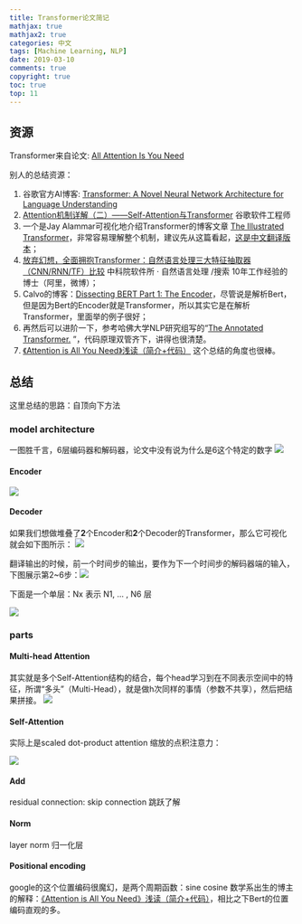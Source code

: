 ```yaml
---
title: Transformer论文简记
mathjax: true
mathjax2: true
categories: 中文
tags: [Machine Learning, NLP]
date: 2019-03-10
comments: true
copyright: true
toc: true
top: 11
---
```


## 资源

Transformer来自论文: [All Attention Is You Need](https://arxiv.org/abs/1706.03762)

别人的总结资源：

1. 谷歌官方AI博客: [Transformer: A Novel Neural Network Architecture for Language Understanding](http://ai.googleblog.com/2017/08/transformer-novel-neural-network.html)
2. [Attention机制详解（二）——Self-Attention与Transformer](https://zhuanlan.zhihu.com/p/47282410)  谷歌软件工程师
3. 一个是Jay Alammar可视化地介绍Transformer的博客文章 [The Illustrated Transformer](https://jalammar.github.io/illustrated-transformer/)，非常容易理解整个机制，建议先从这篇看起，[这是中文翻译版本](https://zhuanlan.zhihu.com/p/54356280)；
4. [放弃幻想，全面拥抱Transformer：自然语言处理三大特征抽取器（CNN/RNN/TF）比较](https://zhuanlan.zhihu.com/p/54743941) 中科院软件所 · 自然语言处理 /搜索 10年工作经验的博士（阿里，微博）；
5. Calvo的博客：[Dissecting BERT Part 1: The Encoder](https://medium.com/dissecting-bert/dissecting-bert-part-1-d3c3d495cdb3)，尽管说是解析Bert，但是因为Bert的Encoder就是Transformer，所以其实它是在解析Transformer，里面举的例子很好；
6. 再然后可以进阶一下，参考哈佛大学NLP研究组写的“[The Annotated Transformer.](http://nlp.seas.harvard.edu/2018/04/03/attention.html) ”，代码原理双管齐下，讲得也很清楚。
7. [《Attention is All You Need》浅读（简介+代码）](https://kexue.fm/archives/4765) 这个总结的角度也很棒。

## 总结

这里总结的思路：自顶向下方法

### model architecture

一图胜千言，6层编码器和解码器，论文中没有说为什么是6这个特定的数字
![](https://jalammar.github.io/images/t/The_transformer_encoder_decoder_stack.png)

#### Encoder

![](https://jalammar.github.io/images/t/transformer_resideual_layer_norm.png)

#### Decoder

如果我们想做堆叠了**2**个Encoder和**2**个Decoder的Transformer，那么它可视化就会如下图所示：
![](https://jalammar.github.io/images/t/transformer_resideual_layer_norm_3.png)

翻译输出的时候，前一个时间步的输出，要作为下一个时间步的解码器端的输入，下图展示第2~6步：![](http://q9kvrafcq.bkt.clouddn.com/gitpages/nlp/transformer/transformer_decoding_2.gif)

下面是一个单层：Nx 表示 N1, ... , N6 层

![](http://q9kvrafcq.bkt.clouddn.com/gitpages/nlp/transformer/All-attetion-is-you-need_%20architecture.jpg)



### parts

#### Multi-head Attention

其实就是多个Self-Attention结构的结合，每个head学习到在不同表示空间中的特征，所谓“多头”（Multi-Head），就是做h次同样的事情（参数不共享），然后把结果拼接。
![](https://kexue.fm/usr/uploads/2018/01/2809060486.png)

#### Self-Attention

实际上是scaled dot-product attention 缩放的点积注意力：

![](http://q9kvrafcq.bkt.clouddn.com/gitpages/nlp/transformer/All-attetion-is-you-need_Scaled-Dot-Product-Attention.jpg)



#### Add

residual connection: skip connection 跳跃了解

#### Norm

layer norm 归一化层

#### Positional encoding

google的这个位置编码很魔幻，是两个周期函数：sine cosine
数学系出生的博主的解释：[《Attention is All You Need》浅读（简介+代码）](https://kexue.fm/archives/4765)，相比之下Bert的位置编码直观的多。
